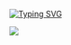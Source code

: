 [![Typing SVG](https://readme-typing-svg.herokuapp.com?color=%2327475A&size=25&lines=Hi%2C+there.+%F0%9F%91%8B)](https://git.io/typing-svg)

<a href="https://github.com/devxb/gitanimals">
  <img src="https://render.gitanimals.org/farms/GitHubGW"/>
</a>

<!-- ![Top Langs](https://github-readme-stats.vercel.app/api/top-langs/?username=GitHubGW&layout=compact&hide=HTML,CSS,SCSS,PUG) -->

